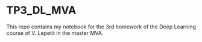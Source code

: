 # TP3_DL_MVA

This repo contains my notebook for the 3rd homework of the Deep Learning course of V. Lepetit in the master MVA.
